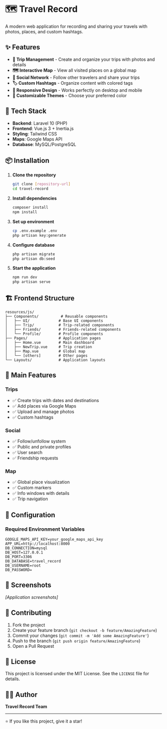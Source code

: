 # 🗺️ Travel Record

A modern web application for recording and sharing your travels with photos, places, and custom hashtags.

## ✨ Features

- **📸 Trip Management** - Create and organize your trips with photos and details
- **🗺️ Interactive Map** - View all visited places on a global map
- **👥 Social Network** - Follow other travelers and share your trips
- **🏷️ Custom Hashtags** - Organize content with colored tags
- **📱 Responsive Design** - Works perfectly on desktop and mobile
- **🎨 Customizable Themes** - Choose your preferred color

## 🚀 Tech Stack

- **Backend**: Laravel 10 (PHP)
- **Frontend**: Vue.js 3 + Inertia.js
- **Styling**: Tailwind CSS
- **Maps**: Google Maps API
- **Database**: MySQL/PostgreSQL

## 📦 Installation

1. **Clone the repository**
   ```bash
   git clone [repository-url]
   cd travel-record
   ```

2. **Install dependencies**
   ```bash
   composer install
   npm install
   ```

3. **Set up environment**
   ```bash
   cp .env.example .env
   php artisan key:generate
   ```

4. **Configure database**
   ```bash
   php artisan migrate
   php artisan db:seed
   ```

5. **Start the application**
   ```bash
   npm run dev
   php artisan serve
   ```

## 🏗️ Frontend Structure

```
resources/js/
├── Components/          # Reusable components
│   ├── UI/             # Base UI components
│   ├── Trip/           # Trip-related components
│   ├── Friends/        # Friends-related components
│   └── Profile/        # Profile components
├── Pages/              # Application pages
│   ├── Home.vue        # Main dashboard
│   ├── NewTrip.vue     # Trip creation
│   ├── Map.vue         # Global map
│   └── [others]        # Other pages
└── Layouts/            # Application layouts
```

## 🎯 Main Features

### Trips
- ✅ Create trips with dates and destinations
- ✅ Add places via Google Maps
- ✅ Upload and manage photos
- ✅ Custom hashtags

### Social
- ✅ Follow/unfollow system
- ✅ Public and private profiles
- ✅ User search
- ✅ Friendship requests

### Map
- ✅ Global place visualization
- ✅ Custom markers
- ✅ Info windows with details
- ✅ Trip navigation

## 🔧 Configuration

### Required Environment Variables

```env
GOOGLE_MAPS_API_KEY=your_google_maps_api_key
APP_URL=http://localhost:8000
DB_CONNECTION=mysql
DB_HOST=127.0.0.1
DB_PORT=3306
DB_DATABASE=travel_record
DB_USERNAME=root
DB_PASSWORD=
```

## 📱 Screenshots

*[Application screenshots]*

## 🤝 Contributing

1. Fork the project
2. Create your feature branch (`git checkout -b feature/AmazingFeature`)
3. Commit your changes (`git commit -m 'Add some AmazingFeature'`)
4. Push to the branch (`git push origin feature/AmazingFeature`)
5. Open a Pull Request

## 📄 License

This project is licensed under the MIT License. See the `LICENSE` file for details.

## 👨‍💻 Author

**Travel Record Team**

---

⭐ If you like this project, give it a star!
